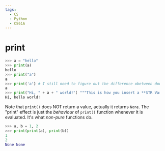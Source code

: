 ```yaml
---
tags:
  - CS
  - Python
  - CS61A
---
```

print
===
```python
>>> a = "hello"
>>> print(a)
hello
>>> print("a")
a
>>> print('a') # I still need to figure out the difference obetween double and single quote and their usage in python.
a
>>> print("Hi, " + a + " world!") """This is how you insert a **STR Varible** into print."""
Hi, hello world!
```

Note that `print()` does NOT return a value, actually it returns `None`.
The "print" effect is just the *behaviour* of `print()` function whenever it is evaluated. It's what *non-pure* functions do.
```python
>>> a, b = 1, 2
>>> print(print(a), print(b))
1
2
None None
```